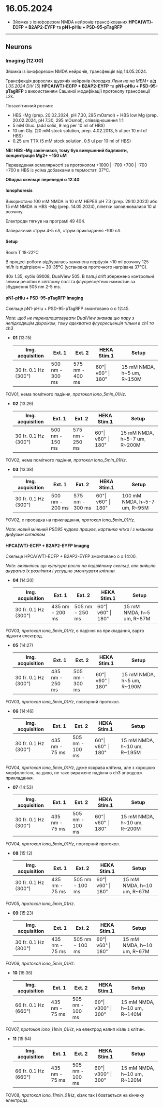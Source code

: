 16.05.2024
=========
- Зйомка з іонофорезом NMDA нейронів трансфікованих __HPCA(WT)-ECFP + B2AP2-EYFP__ та  __pN1-pHlu + PSD-95-pTagRFP__ 

---

## Neurons
### Imaging (12:00)
Зйомка із іонофорезом NMDA нейронів, трансфекція від 14.05.2024.

Трансфекція дорослих щурячіх нейронів (_посадка Лени на на MEM+ від 1.05.2024 DIV 15_)  __HPCA(WT)-ECFP + B2AP2-EYFP__ та  __pN1-pHlu + PSD-95-pTagRFP__ з викоистанням Сашиної модифікації протоколу трансфекції L2k.

Позаклітинний розчин:

- HBS -Mg (prep. 20.02.2024, pH 7.30,  295 mOsmol) + HBS low Mg (prep. 20.02.2024, pH 7.30,  295 mOsmol), співвідношення 1:1
- 5 mM Gluc. (add solid, 9 mg per 10 ml of HBS)
- 10 um Gly. (20 mM stock solution, prep. 4.02.2013, 5 ul per 10 ml of HBS)
- 0.25 um TTX (5 mM stock solution, 0.5 ul per 10 ml of HBS)

__NB: HBS -Mg закінчився, тому був вимушений бадяжити, концентрація Mg2+ ~150 uM__

Переведення осмолярності за протоколом +1000 | -700 +700 | -700 +700 в HBS із усіма добавками в термостаті 37ºC.

__Обидва скельця переведні о 12:40__

#### Ionophoresis

Використано 100 mM NMDA in 10 mM HEPES pH 7.3 (prep. 29.10.2023) або 15 mM NMDA in HBS -Mg (prep. 14.05.2024), піпетки заповнювалися 10 ul розчину.

Електроди тягнув на програмі 49 404.

Запираючий струм 4-5 nA, струм прикладання -100 nA

#### Setup
Room T 18-22ºC

В процесі роботи відбувалась замкнена перфузія ~10 ml розчину 125 ml/h із підігрівом ~ 30-35ºC (установка проточного нагрівача 37ºC).

40x 1.35,  кубік 69008, DualView 505. В папці drift збережено контрольні знімки решітки в світлому полі та флуоресцетних намистин за збудження 505 nm 2-5 ms.

#### pN1-pHlu + PSD-95-pTagRFP Imaging

Скельце pN1-pHlu + PSD-95-pTagRFP змонтовано о  о 12:45.

_Note: щоб не переналаштовувати DualView знамав цю пару з непідходящім діхроіком, тому адекватна флуоресценція тільки в ch1 та ch3_

- __01__ (13:15)

  | Img. acquisition     | Ext. 1          | Ext. 2          | HEKA Stim.1        | Setup                       |
  | -------------------- | --------------- | --------------- | ------------------ | --------------------------- |
  | 30 fr. 0.1 Hz (300") | 500 nm - 300 ms | 575 nm - 400 ms | 60"\| v60" \| 180" | 15 mM NMDA, h~5 um,  R~150M |

FOV01, нема помітного падіння, _протокол iono_5min_01Hz_.

- __02__ (13:26)

  | Img. acquisition     | Ext. 1          | Ext. 2          | HEKA Stim.1        | Setup                         |
  | -------------------- | --------------- | --------------- | ------------------ | ----------------------------- |
  | 30 fr. 0.1 Hz (300") | 500 nm - 150 ms | 575 nm - 250 ms | 60"\| v60" \| 180" | 15 mM NMDA, h~5-7 um,  R~200M |

FOV02, нема помітного падіння, _протокол iono_5min_01Hz_.

- __03__ (13:38)

  | Img. acquisition     | Ext. 1          | Ext. 2          | HEKA Stim.1        | Setup                         |
  | -------------------- | --------------- | --------------- | ------------------ | ----------------------------- |
  | 30 fr. 0.1 Hz (300") | 500 nm - 200 ms | 575 nm - 300 ms | 60"\| v60" \| 180" | 100 mM NMDA, h~5-7 um,  R~95M |

FOV02, є просадка на прикладання, _протокол iono_5min_01Hz_.

_Note: новий мічений PSD95 чудово працює, картинка чітка і з низьким дифузим сигналом_

#### HPCA(WT)-ECFP + B2AP2-EYFP Imagng

Скельце HPCA(WT)-ECFP + B2AP2-EYFP змонтовано о  о 14:00.

_Note: виявилось що культура росла на подвійному скельці, але вийшло акуратно їх розліпити і успушно змонтувати клітини._

- __04__ (14:20)

  | Img. acquisition     | Ext. 1          | Ext. 2          | HEKA Stim.1        | Setup                      |
  | -------------------- | --------------- | --------------- | ------------------ | -------------------------- |
  | 30 fr. 0.1 Hz (300") | 435 nm - 200 ms | 505 nm - 250 ms | 60"\| v60" \| 180" | 15 mM NMDA, h~5 um,  R~87M |

FOV03, _протокол iono_5min_01Hz_, є падіння на прикладання, варто підняти електрод.

- __05__ (14:27)

  | Img. acquisition     | Ext. 1          | Ext. 2          | HEKA Stim.1        | Setup                       |
  | -------------------- | --------------- | --------------- | ------------------ | --------------------------- |
  | 30 fr. 0.1 Hz (300") | 435 nm - 250 ms | 505 nm - 300 ms | 60"\| v60" \| 180" | 15 mM NMDA, h~5 um,  R~190M |

FOV03, _протокол iono_5min_01Hz_, повторний протокол.

- __06__ (14:46)

  | Img. acquisition     | Ext. 1         | Ext. 2          | HEKA Stim.1        | Setup                        |
  | -------------------- | -------------- | --------------- | ------------------ | ---------------------------- |
  | 30 fr. 0.1 Hz (300") | 435 nm - 75 ms | 505 nm - 100 ms | 60"\| v60" \| 180" | 15 mM NMDA, h~10 um,  R~195M |

FOV04, _протокол iono_5min_01Hz_, дуже яскрава клітина, але з хорошою морфологією, на диво, не таке виражене падіння в ch3 впродовж прикладання.

- __07__ (14:53)

  | Img. acquisition     | Ext. 1         | Ext. 2          | HEKA Stim.1        | Setup                        |
  | -------------------- | -------------- | --------------- | ------------------ | ---------------------------- |
  | 30 fr. 0.1 Hz (300") | 435 nm - 75 ms | 505 nm - 100 ms | 60"\| v60" \| 180" | 15 mM NMDA, h~10 um,  R~200M |

FOV04, _протокол iono_5min_01Hz_, повторний протокол.

- __08__ (15:12)

  | Img. acquisition     | Ext. 1         | Ext. 2          | HEKA Stim.1        | Setup                       |
  | -------------------- | -------------- | --------------- | ------------------ | --------------------------- |
  | 30 fr. 0.1 Hz (300") | 435 nm - 75 ms | 505 nm - 100 ms | 60"\| v60" \| 180" | 15 mM NMDA, h~10 um,  R~67M |

FOV05, _протокол iono_5min_01Hz_.

- __09__ (15:23)

  | Img. acquisition     | Ext. 1         | Ext. 2          | HEKA Stim.1        | Setup                       |
  | -------------------- | -------------- | --------------- | ------------------ | --------------------------- |
  | 30 fr. 0.1 Hz (300") | 435 nm - 75 ms | 505 nm - 100 ms | 60"\| v60" \| 180" | 15 mM NMDA, h~10 um,  R~67M |

FOV06, _протокол iono_5min_01Hz_.

- __10__ (15:36)

  | Img. acquisition     | Ext. 1         | Ext. 2          | HEKA Stim.1         | Setup                        |
  | -------------------- | -------------- | --------------- | ------------------- | ---------------------------- |
  | 66 fr. 0.1 Hz (660") | 435 nm - 75 ms | 505 nm - 100 ms | 60"\| v300" \| 300" | 15 mM NMDA, h~10 um,  R~140M |

FOV07, _протокол iono_11min_01Hz_, на електрод налип кізяк з клітин.

- __11__ (15:54)

  | Img. acquisition     | Ext. 1         | Ext. 2          | HEKA Stim.1         | Setup                        |
  | -------------------- | -------------- | --------------- | ------------------- | ---------------------------- |
  | 66 fr. 0.1 Hz (660") | 435 nm - 75 ms | 505 nm - 100 ms | 60"\| v300" \| 300" | 15 mM NMDA, h~10 um,  R~120M |

FOV08, _протокол iono_11min_01Hz_, кізяк так і бовтається на кінчику електрода.
